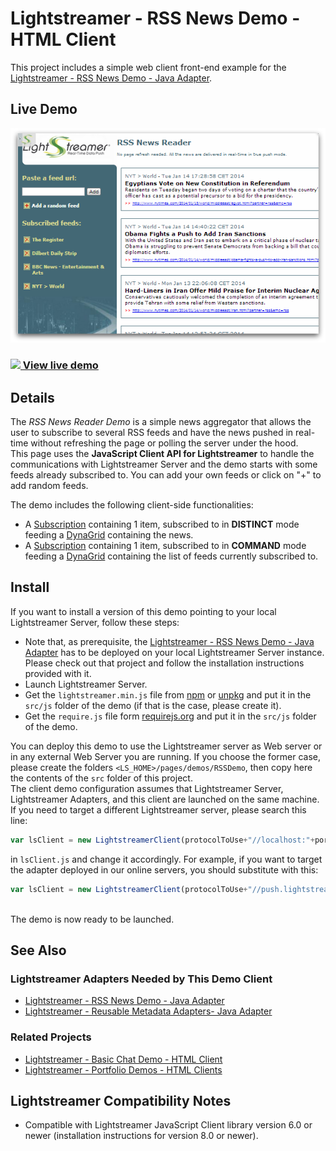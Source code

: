 # Lightstreamer - RSS News Demo - HTML Client

<!-- START DESCRIPTION lightstreamer-example-rss-client-javascript -->

This project includes a simple web client front-end example for the [Lightstreamer - RSS News Demo - Java Adapter](https://github.com/Lightstreamer/Lightstreamer-example-RSS-adapter-java).

## Live Demo

[![screenshot](screen_rss_large.png)](https://demos.lightstreamer.com/RSSDemo/)<br>
### [![](http://demos.lightstreamer.com/site/img/play.png) View live demo](https://demos.lightstreamer.com/RSSDemo/)

## Details

The *RSS News Reader Demo* is a simple news aggregator that allows the user to subscribe to several RSS feeds and have the news pushed in real-time without refreshing the page or polling the server under the hood.<br>
This page uses the <b>JavaScript Client API for Lightstreamer</b> to handle the communications with Lightstreamer Server and the demo starts with some feeds already subscribed to. You can add your own feeds or click on "+" to add random feeds.<br>

The demo includes the following client-side functionalities:
* A [Subscription](https://lightstreamer.com/api/ls-web-client/latest/Subscription.html) containing 1 item, subscribed to in <b>DISTINCT</b> mode feeding a [DynaGrid](https://lightstreamer.com/api/ls-web-client/latest/DynaGrid.html) containing the news.
* A [Subscription](https://lightstreamer.com/api/ls-web-client/latest/Subscription.html) containing 1 item, subscribed to in <b>COMMAND</b> mode feeding a [DynaGrid](https://lightstreamer.com/api/ls-web-client/latest/DynaGrid.html) containing the list of feeds currently subscribed to.

<!-- END DESCRIPTION lightstreamer-example-rss-client-javascript -->


## Install

If you want to install a version of this demo pointing to your local Lightstreamer Server, follow these steps:

* Note that, as prerequisite, the [Lightstreamer - RSS News Demo - Java Adapter](https://github.com/Lightstreamer/Lightstreamer-example-RSS-adapter-java) has to be deployed on your local Lightstreamer Server instance. Please check out that project and follow the installation instructions provided with it.
* Launch Lightstreamer Server.
* Get the `lightstreamer.min.js` file from [npm](https://www.npmjs.com/package/lightstreamer-client-web) or [unpkg](https://unpkg.com/lightstreamer-client-web/lightstreamer.min.js) and put it in the `src/js` folder of the demo (if that is the case, please create it).
* Get the `require.js` file form [requirejs.org](http://requirejs.org/docs/download.html) and put it in the `src/js` folder of the demo.

You can deploy this demo to use the Lightstreamer server as Web server or in any external Web Server you are running. 
If you choose the former case, please create the folders `<LS_HOME>/pages/demos/RSSDemo`, then copy here the contents of the `src` folder of this project.<br>
The client demo configuration assumes that Lightstreamer Server, Lightstreamer Adapters, and this client are launched on the same machine. If you need to target a different Lightstreamer server, please search this line:
```js
var lsClient = new LightstreamerClient(protocolToUse+"//localhost:"+portToUse,"RSSDEMO");
```
in `lsClient.js` and change it accordingly. For example, if you want to target the adapter deployed in our online servers, you should substitute with this:
```js
var lsClient = new LightstreamerClient(protocolToUse+"//push.lightstreamer.com","RSSDEMO");
```
<br>
The demo is now ready to be launched.

## See Also

### Lightstreamer Adapters Needed by This Demo Client

<!-- START RELATED_ENTRIES -->
* [Lightstreamer - RSS News Demo - Java Adapter](https://github.com/Lightstreamer/Lightstreamer-example-RSS-adapter-java)
* [Lightstreamer - Reusable Metadata Adapters- Java Adapter](https://github.com/Lightstreamer/Lightstreamer-example-ReusableMetadata-adapter-java)

<!-- END RELATED_ENTRIES -->

### Related Projects

* [Lightstreamer - Basic Chat Demo - HTML Client](https://github.com/Lightstreamer/Lightstreamer-example-Chat-client-javascript)
* [Lightstreamer - Portfolio Demos - HTML Clients](https://github.com/Lightstreamer/Lightstreamer-example-Portfolio-client-javascript)

## Lightstreamer Compatibility Notes

* Compatible with Lightstreamer JavaScript Client library version 6.0 or newer (installation instructions for version 8.0 or newer).
